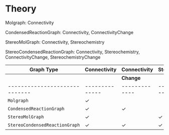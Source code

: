 # Theory


Molgraph: Connectivity

CondensedReactionGraph: Connectivity, ConnectivityChange

StereoMolGraph: Connectivity, Stereochemistry

StereoCondensedReactionGraph: Connectivity, Stereochemistry, ConnectivityChange, StereochemistryChange



| Graph Type                  | Connectivity | Connectivity | Stereochemistry |Stereochemistry  |
|-----------------------------|--------------|-------------|-----------------|-------------|
|                             |              | **Change**   |                 | **Change** |
|-----------------------------|--------------|-------------|-----------------|-------------|
| `Molgraph`                  | ✓            |             |                 |             |
| `CondensedReactionGraph`    | ✓            | ✓          |                 |             |
| `StereoMolGraph`            | ✓            |             | ✓               |             |
| `StereoCondensedReactionGraph` | ✓         | ✓          | ✓               | ✓           |